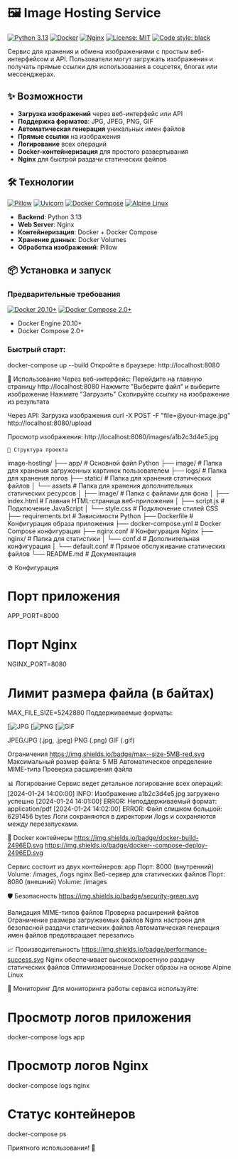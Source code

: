 # 🖼️ Image Hosting Service

[![Python 3.13](https://img.shields.io/badge/python-3.13-blue.svg)](https://www.python.org/downloads/release/python-312/)
[![Docker](https://img.shields.io/badge/docker-✓-blue.svg)](https://www.docker.com/)
[![Nginx](https://img.shields.io/badge/nginx-✓-brightgreen.svg)](https://nginx.org/)
[![License: MIT](https://img.shields.io/badge/License-MIT-yellow.svg)](https://opensource.org/licenses/MIT)
[![Code style: black](https://img.shields.io/badge/code%20style-black-000000.svg)](https://github.com/psf/black)

Сервис для хранения и обмена изображениями с простым веб-интерфейсом и API. Пользователи могут загружать изображения и получать прямые ссылки для использования в соцсетях, блогах или мессенджерах.

## ✨ Возможности

- **Загрузка изображений** через веб-интерфейс или API
- **Поддержка форматов**: JPG, JPEG, PNG, GIF
- **Автоматическая генерация** уникальных имен файлов
- **Прямые ссылки** на изображения
- **Логирование** всех операций
- **Docker-контейнеризация** для простого развертывания
- **Nginx** для быстрой раздачи статических файлов

## 🛠️ Технологии

[![Pillow](https://img.shields.io/badge/Pillow-10.0-lightgrey.svg)](https://python-pillow.org/)
[![Uvicorn](https://img.shields.io/badge/uvicorn-0.24-ff69b4.svg)](https://www.uvicorn.org/)
[![Docker Compose](https://img.shields.io/badge/docker--compose-2.0-blue.svg)](https://docs.docker.com/compose/)
[![Alpine Linux](https://img.shields.io/badge/alpine-3.18-0d597f.svg)](https://alpinelinux.org/)

- **Backend**: Python 3.13
- **Web Server**: Nginx
- **Контейнеризация**: Docker + Docker Compose
- **Хранение данных**: Docker Volumes
- **Обработка изображений**: Pillow

## 📦 Установка и запуск

### Предварительные требования

[![Docker 20.10+](https://img.shields.io/badge/docker-20.10%2B-2496ED.svg)](https://docs.docker.com/engine/install/)
[![Docker Compose 2.0+](https://img.shields.io/badge/docker--compose-2.0%2B-2496ED.svg)](https://docs.docker.com/compose/install/)

- Docker Engine 20.10+
- Docker Compose 2.0+

### Быстрый старт:
docker-compose up --build
Откройте в браузере:
http://localhost:8080

🚀 Использование
Через веб-интерфейс:
Перейдите на главную страницу http://localhost:8080
Нажмите "Выберите файл" и выберите изображение
Нажмите "Загрузить"
Скопируйте ссылку на изображение из результата

Через API:
Загрузка изображения
curl -X POST -F "file=@your-image.jpg" http://localhost:8080/upload

Просмотр изображения:
http://localhost:8080/images/a1b2c3d4e5.jpg
```
📁 Структура проекта
```
image-hosting/
├── app/                 # Основной файл Python
├── image/               # Папка для хранения загруженных картинок пользователем
├── logs/                # Папка для хранения логов
├── static/              # Папка для хранения статических файлов
│   └── assets           # Папка для хранения дополнительных статических ресурсов
│       ├── image/       # Папка с файлами для фона
│       ├── index.html   # Главная HTML-страница веб-приложения
│       ├── script.js    # Подключение JavaScript
│       └── style.css    # Подключение стилей CSS
├── requirements.txt     # Зависимости Python
├── Dockerfile           # Конфигурация образа приложения
├── docker-compose.yml   # Docker Compose конфигурация
├── nginx.conf           # Конфигурация Nginx
├── nginx/               # Папка для статистики
│   └── conf.d           # Дополнительная конфигурация
│       └── default.conf # Прямое обслуживание статических файлов
└── README.md            # Документация

⚙️ Конфигурация
# Порт приложения
APP_PORT=8000
# Порт Nginx
NGINX_PORT=8080
# Лимит размера файла (в байтах)
MAX_FILE_SIZE=5242880
Поддерживаемые форматы:

[![JPG](https://img.shields.io/badge/JPG-yellow.svg)
[![PNG](https://img.shields.io/badge/PNG-blue.svg)
[![GIF](https://img.shields.io/badge/GIF-lightgrey.svg)

JPEG/JPG (.jpg, .jpeg)
PNG (.png)
GIF (.gif)

Ограничения
https://img.shields.io/badge/max--size-5MB-red.svg
Максимальный размер файла: 5 MB
Автоматическое определение MIME-типа
Проверка расширения файла

📊 Логирование
Сервис ведет детальное логирование всех операций:
[2024-01-24 14:00:00] INFO: Изображение a1b2c3d4e5.jpg загружено успешно
[2024-01-24 14:01:00] ERROR: Неподдерживаемый формат: application/pdf
[2024-01-24 14:02:00] ERROR: Файл слишком большой: 6291456 bytes
Логи сохраняются в директории /logs и сохраняются между перезапусками.

🐳 Docker контейнеры
https://img.shields.io/badge/docker-build-2496ED.svg
https://img.shields.io/badge/docker--compose-deploy-2496ED.svg

Сервис состоит из двух контейнеров:
app
Порт: 8000 (внутренний)
Volume: /images, /logs
nginx
Веб-сервер для статических файлов
Порт: 8080 (внешний)
Volume: /images

🛡️ Безопасность
https://img.shields.io/badge/security-green.svg

Валидация MIME-типов файлов
Проверка расширений файлов
Ограничение размера загружаемых файлов
Nginx настроен для безопасной раздачи статических файлов
Автоматическая генерация имен файлов предотвращает перезапись

📈 Производительность
https://img.shields.io/badge/performance-success.svg
Nginx обеспечивает высокоскоростную раздачу статических файлов
Оптимизированные Docker образы на основе Alpine Linux

🚦 Мониторинг
Для мониторинга работы сервиса используйте:

# Просмотр логов приложения
docker-compose logs app

# Просмотр логов Nginx
docker-compose logs nginx

# Статус контейнеров
docker-compose ps

Приятного использования! 🎉